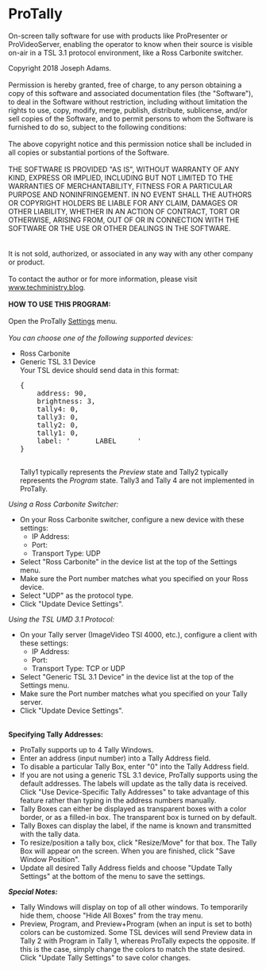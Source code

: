 # ProTally
On-screen tally software for use with products like ProPresenter or ProVideoServer, enabling the operator to know when their source is visible on-air in a TSL 3.1 protocol environment, like a Ross Carbonite switcher.
<div>
<div id="divLicense">
                Copyright 2018 Joseph Adams.<br /><br />
                Permission is hereby granted, free of charge, to any person obtaining a copy of this software and associated documentation files (the "Software"), to deal in the Software without restriction, including without limitation the rights to use, copy, modify, merge, publish, distribute, sublicense, and/or sell copies of the Software, and to permit persons to whom the Software is furnished to do so, subject to the following conditions:
<br /><br />
The above copyright notice and this permission notice shall be included in all copies or substantial portions of the Software.
<br /><br />
THE SOFTWARE IS PROVIDED "AS IS", WITHOUT WARRANTY OF ANY KIND, EXPRESS OR IMPLIED, INCLUDING BUT NOT LIMITED TO THE WARRANTIES OF MERCHANTABILITY, FITNESS FOR A PARTICULAR PURPOSE AND NONINFRINGEMENT. IN NO EVENT SHALL THE AUTHORS OR COPYRIGHT HOLDERS BE LIABLE FOR ANY CLAIM, DAMAGES OR OTHER LIABILITY, WHETHER IN AN ACTION OF CONTRACT, TORT OR OTHERWISE, ARISING FROM, OUT OF OR IN CONNECTION WITH THE SOFTWARE OR THE USE OR OTHER DEALINGS IN THE SOFTWARE.
                </div><br /><br />
            It is not sold, authorized, or associated in any way with any other company or product.<br /><br />
            To contact the author or for more information, please visit <a id="bloglink" href="#">www.techministry.blog</a>.
            <br /><br />
            <b>HOW TO USE THIS PROGRAM:</b><br /><br />
            Open the ProTally <a id="settingslink" href="#">Settings</a> menu.<br /><br />
            <i>You can choose one of the following supported devices:</i><br />
                <ul>
                    <li>Ross Carbonite</li>
                    <li>Generic TSL 3.1 Device<br />
                    Your TSL device should send data in this format:<br />
                    <pre>
{
    address: 90,
    brightness: 3,
    tally4: 0,
    tally3: 0,
    tally2: 0,
    tally1: 0,
    label: '      LABEL     '
}
                    </pre>
                    Tally1 typically represents the <i>Preview</i> state and Tally2 typically represents the <i>Program</i> state. Tally3 and Tally 4 are not implemented in ProTally.
                    </li>
                </ul>
            <i>Using a Ross Carbonite Switcher:</i><br />
            <ul>
                <li>On your Ross Carbonite switcher, configure a new device with these settings:
                    <ul>
                        <li>IP Address: <span id="spanRossIPAddresses"></span></li>
                        <li>Port: <span id="spanRossPort"></span></li>
                        <li>Transport Type: UDP</li>
                    </ul>   
                </li>
                <li>Select "Ross Carbonite" in the device list at the top of the Settings menu.</li>
                <li>Make sure the Port number matches what you specified on your Ross device.</li>
                <li>Select "UDP" as the protocol type.</li>
                <li>Click "Update Device Settings".</li>
            </ul>
            <i>Using the TSL UMD 3.1 Protocol:</i><br />
            <ul>
                <li>On your Tally server (ImageVideo TSI 4000, etc.), configure a client with these settings:
                    <ul>
                        <li>IP Address: <span id="spanTSLIPAddresses"></span></li>
                        <li>Port: <span id="spanTSLPort"></span></li>
                        <li>Transport Type: TCP or UDP</li>
                    </ul>
                </li>
                <li>Select "Generic TSL 3.1 Device" in the device list at the top of the Settings menu.</li>
                <li>Make sure the Port number matches what you specified on your Tally server.</li>
                <li>Click "Update Device Settings".</li>
            </ul>
            <br />
            <b>Specifying Tally Addresses:</b><br />
            <ul>
                <li>ProTally supports up to 4 Tally Windows.</li>
                <li>Enter an address (input number) into a Tally Address field.</li>
                <li>To disable a particular Tally Box, enter "0" into the Tally Address field.</li>
                <li>If you are not using a generic TSL 3.1 device, ProTally supports using the default addresses. The labels will update as the tally data is received. Click "Use Device-Specific Tally Addresses" to take advantage of this feature rather than typing in the address numbers manually.</li>
                <li>Tally Boxes can either be displayed as transparent boxes with a color border, or as a filled-in box. The transparent box is turned on by default.</li>
                <li>Tally Boxes can display the label, if the name is known and transmitted with the tally data.</li>
                <li>To resize/position a tally box, click "Resize/Move" for that box. The Tally Box will appear on the screen. When you are finished, click "Save Window Position".</li>
                <li>Update all desired Tally Address fields and choose "Update Tally Settings" at the bottom of the menu to save the settings.</li>
            </ul>
            <b><i>Special Notes:</i></b><br />
            <ul>
                <li>Tally Windows will display on top of all other windows. To temporarily hide them, choose "Hide All Boxes" from the tray menu.</li>
                <li>Preview, Program, and Preview+Program (when an input is set to both) colors can be customized. Some TSL devices will send Preview data in Tally 2 with Program in Tally 1, whereas ProTally expects the opposite. If this is the case, simply change the colors to match the state desired. Click "Update Tally Settings" to save color changes.</li>
            </ul>
            </div>
